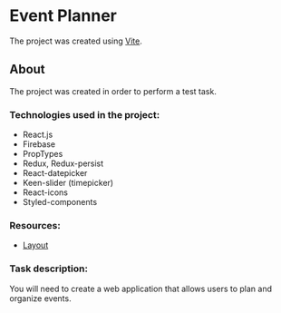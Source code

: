 # Event Planner

The project was created using [Vite](https://vitejs.dev/).

## About

The project was created in order to perform a test task.

### Technologies used in the project:

- React.js
- Firebase
- PropTypes
- Redux, Redux-persist
- React-datepicker
- Keen-slider (timepicker)
- React-icons
- Styled-components

### Resources:

- [Layout](https://www.figma.com/file/HxMha50XQyTUVGxOsIgDrM/Event-Planner_%D1%82%D0%B5%D1%81%D1%82%D0%BE%D0%B2%D0%B5?type=design&node-id=0-1&mode=design&t=d5f4Z4xhB6CBSkfb-0)

### Task description:

You will need to create a web application that allows users to plan and organize
events.
